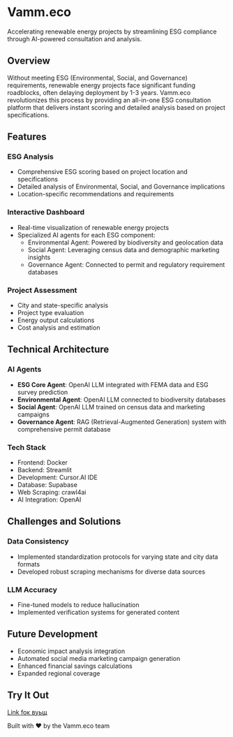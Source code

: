 # Vamm.eco

Accelerating renewable energy projects by streamlining ESG compliance through AI-powered consultation and analysis.

## Overview

Without meeting ESG (Environmental, Social, and Governance) requirements, renewable energy projects face significant funding roadblocks, often delaying deployment by 1-3 years. Vamm.eco revolutionizes this process by providing an all-in-one ESG consultation platform that delivers instant scoring and detailed analysis based on project specifications.

## Features

### ESG Analysis

- Comprehensive ESG scoring based on project location and specifications
- Detailed analysis of Environmental, Social, and Governance implications
- Location-specific recommendations and requirements

### Interactive Dashboard

- Real-time visualization of renewable energy projects
- Specialized AI agents for each ESG component:
  - Environmental Agent: Powered by biodiversity and geolocation data
  - Social Agent: Leveraging census data and demographic marketing insights
  - Governance Agent: Connected to permit and regulatory requirement databases

### Project Assessment

- City and state-specific analysis
- Project type evaluation
- Energy output calculations
- Cost analysis and estimation

## Technical Architecture

### AI Agents

- **ESG Core Agent**: OpenAI LLM integrated with FEMA data and ESG survey prediction
- **Environmental Agent**: OpenAI LLM connected to biodiversity databases
- **Social Agent**: OpenAI LLM trained on census data and marketing campaigns
- **Governance Agent**: RAG (Retrieval-Augmented Generation) system with comprehensive permit database

### Tech Stack

- Frontend: Docker
- Backend: Streamlit
- Development: Cursor.AI IDE
- Database: Supabase
- Web Scraping: crawl4ai
- AI Integration: OpenAI

## Challenges and Solutions

### Data Consistency

- Implemented standardization protocols for varying state and city data formats
- Developed robust scraping mechanisms for diverse data sources

### LLM Accuracy

- Fine-tuned models to reduce hallucination
- Implemented verification systems for generated content

## Future Development

- Economic impact analysis integration
- Automated social media marketing campaign generation
- Enhanced financial savings calculations
- Expanded regional coverage

## Try It Out

[Link foк вуьщ](https://vamm.my-backend.site/)

Built with ❤️ by the Vamm.eco team
